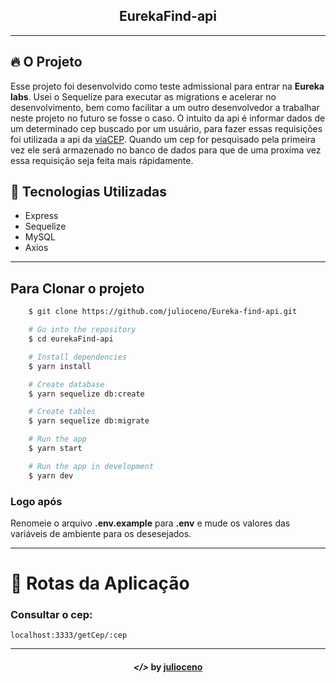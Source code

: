 <div align="center">
    <h2>EurekaFind-api</h2>
</div>

---

## 🔥 O Projeto

Esse projeto foi desenvolvido como teste admissional para entrar na **Eureka labs**. Usei o Sequelize para executar as migrations e acelerar no desenvolvimento, bem como facilitar a um outro desenvolvedor a trabalhar neste projeto no futuro se fosse o caso.
O intuito da api é informar dados de um determinado cep buscado por um usuário, para fazer essas requisições foi utilizada a api da <a href="https://viacep.com.br/" target="_blank">viaCEP</a>. 
Quando um cep for pesquisado pela primeira vez ele será armazenado no banco de dados para que de uma proxíma vez essa requisição seja feita mais rápidamente.

## 🚀 Tecnologias Utilizadas

- Express
- Sequelize
- MySQL
- Axios

---

## Para Clonar o projeto

```bash
    $ git clone https://github.com/julioceno/Eureka-find-api.git

    # Go into the repository
    $ cd eurekaFind-api

    # Install dependencies
    $ yarn install

    # Create database
    $ yarn sequelize db:create

    # Create tables
    $ yarn sequelize db:migrate

    # Run the app
    $ yarn start

    # Run the app in development
    $ yarn dev
```

### Logo após 

Renomeie o arquivo **.env.example** para **.env** e mude os valores das variáveis de ambiente para os desesejados.

---

# 📝 Rotas da Aplicação

### Consultar o cep:
`localhost:3333/getCep/:cep`

---

<h4 align="center"> <em>&lt;/&gt;</em> by <a href="https://github.com/julioceno" target="_blank">julioceno</a> </h4>
